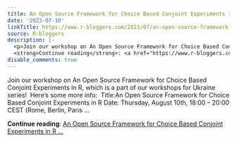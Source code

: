 ```yaml
---
title: An Open Source Framework for Choice Based Conjoint Experiments in R workshop
date: '2023-07-10'
linkTitle: https://www.r-bloggers.com/2023/07/an-open-source-framework-for-choice-based-conjoint-experiments-in-r-workshop/
source: R-bloggers
description: |-
  <p>Join our workshop on An Open Source Framework for Choice Based Conjoint Experiments in R, which is a part of our workshops for Ukraine series!  Here’s some more info:  Title:An Open Source Framework for Choice Based Conjoint Experiments in R Date: Thursday, August 10th, 18:00 – 20:00 CEST (Rome, Berlin, Paris ...</p>
  <strong>Continue reading</strong>: <a href="https://www.r-bloggers.com/2023/07/an-open-source-framework-for-choice-based-conjoint-experiments-in-r-workshop/">An Open Source Framework for Choice Based Conjoint Experiments in R ...
disable_comments: true
---
```

<p>Join our workshop on An Open Source Framework for Choice Based Conjoint Experiments in R, which is a part of our workshops for Ukraine series!  Here’s some more info:  Title:An Open Source Framework for Choice Based Conjoint Experiments in R Date: Thursday, August 10th, 18:00 – 20:00 CEST (Rome, Berlin, Paris ...</p>
<strong>Continue reading</strong>: <a href="https://www.r-bloggers.com/2023/07/an-open-source-framework-for-choice-based-conjoint-experiments-in-r-workshop/">An Open Source Framework for Choice Based Conjoint Experiments in R ...